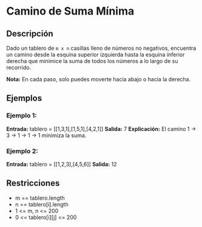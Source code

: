 # Camino de Suma Mínima

## Descripción

Dado un tablero de `m x n` casillas lleno de números no negativos, encuentra un camino desde la esquina superior izquierda hasta la esquina inferior derecha que minimice la suma de todos los números a lo largo de su recorrido.

**Nota:** En cada paso, solo puedes moverte hacia abajo o hacia la derecha.

## Ejemplos

### Ejemplo 1:

**Entrada:** tablero = [[1,3,1],[1,5,1],[4,2,1]]
**Salida:** 7
**Explicación:** El camino 1 → 3 → 1 → 1 → 1 minimiza la suma.

### Ejemplo 2:

**Entrada:** tablero = [[1,2,3],[4,5,6]]
**Salida:** 12

## Restricciones

- m == tablero.length
- n == tablero[i].length
- 1 <= m, n <= 200
- 0 <= tablero[i][j] <= 200